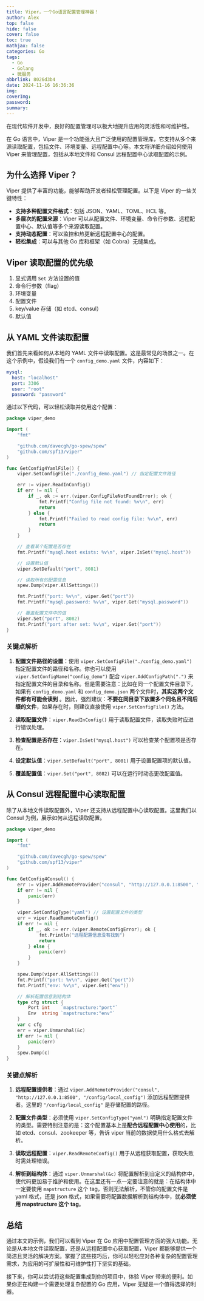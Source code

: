 ```yaml
---
title: Viper，一个Go语言配置管理神器！
author: Alex
top: false
hide: false
cover: false
toc: true
mathjax: false
categories: Go
tags:
  - Go
  - Golang
  - 微服务
abbrlink: 8026d3b4
date: 2024-11-16 16:36:36
img:
coverImg:
password:
summary:
---
```


在现代软件开发中，良好的配置管理可以极大地提升应用的灵活性和可维护性。

在 Go 语言中，Viper 是一个功能强大且广泛使用的配置管理库，它支持从多个来源读取配置，包括文件、环境变量、远程配置中心等。本文将详细介绍如何使用 Viper 来管理配置，包括从本地文件和 Consul 远程配置中心读取配置的示例。

## 为什么选择 Viper？

Viper 提供了丰富的功能，能够帮助开发者轻松管理配置。以下是 Viper 的一些关键特性：

- **支持多种配置文件格式**：包括 JSON、YAML、TOML、HCL 等。
- **多层次的配置来源**：Viper 可以从配置文件、环境变量、命令行参数、远程配置中心、默认值等多个来源读取配置。
- **支持动态配置**：可以监控和热更新远程配置中心的配置。
- **轻松集成**：可以与其他 Go 库和框架（如 Cobra）无缝集成。


## Viper 读取配置的优先级

1. 显式调用 `Set` 方法设置的值
2. 命令行参数（flag）
3. 环境变量
4. 配置文件
5. key/value 存储（如 etcd、consul）
6. 默认值

## 从 YAML 文件读取配置

我们首先来看如何从本地的 YAML 文件中读取配置。这是最常见的场景之一。在这个示例中，假设我们有一个 `config_demo.yaml` 文件，内容如下：

```yaml
mysql:
  host: "localhost"
  port: 3306
  user: "root"
  password: "password"
```

通过以下代码，可以轻松读取并使用这个配置：

```go
package viper_demo

import (
	"fmt"

	"github.com/davecgh/go-spew/spew"
	"github.com/spf13/viper"
)

func GetConfig4YamlFile() {
	viper.SetConfigFile("./config_demo.yaml") // 指定配置文件路径

	err := viper.ReadInConfig()
	if err != nil {
		if _, ok := err.(viper.ConfigFileNotFoundError); ok {
			fmt.Printf("Config file not found: %v\n", err)
			return
		} else {
			fmt.Printf("Failed to read config file: %v\n", err)
			return
		}
	}

	// 查看某个配置是否存在
	fmt.Printf("mysql.host exists: %v\n", viper.IsSet("mysql.host"))

	// 设置默认值
	viper.SetDefault("port", 8081)

	// 读取所有的配置信息
	spew.Dump(viper.AllSettings())

	fmt.Printf("port: %v\n", viper.Get("port"))
	fmt.Printf("mysql.password: %v\n", viper.Get("mysql.password"))

	// 覆盖配置文件中的值
	viper.Set("port", 8082)
	fmt.Printf("port after set: %v\n", viper.Get("port"))
}
```

### 关键点解析

1. **配置文件路径的设置**：使用 `viper.SetConfigFile("./config_demo.yaml")` 指定配置文件的路径和名称。你也可以使用 `viper.SetConfigName("config_demo")` 配合 `viper.AddConfigPath(".")` 来指定配置文件的目录和名称。但是需要注意：比如在同一个配置文件目录下，如果有 `config_demo.yaml` 和 `config_demo.json` 两个文件时，**其实这两个文件都有可能会读到** 。因此，强烈建议：**不要在同目录下放置多个同名且不同后缀的文件**，如果存在时，则建议直接使用 `viper.SetConfigFile()` 方法。

2. **读取配置文件**：`viper.ReadInConfig()` 用于读取配置文件，读取失败时应进行错误处理。

3. **检查配置是否存在**：`viper.IsSet("mysql.host")` 可以检查某个配置项是否存在。

4. **设定默认值**：`viper.SetDefault("port", 8081)` 用于设置配置项的默认值。

5. **覆盖配置值**：`viper.Set("port", 8082)` 可以在运行时动态更改配置值。

## 从 Consul 远程配置中心读取配置

除了从本地文件读取配置外，Viper 还支持从远程配置中心读取配置。这里我们以 Consul 为例，展示如何从远程读取配置。

```go
package viper_demo

import (
	"fmt"

	"github.com/davecgh/go-spew/spew"
	"github.com/spf13/viper"
)

func GetConfig4Consul() {
	err := viper.AddRemoteProvider("consul", "http://127.0.0.1:8500", "/config/local_config")
	if err != nil {
		panic(err)
	}

	viper.SetConfigType("yaml") // 设置配置文件的类型
	err = viper.ReadRemoteConfig()
	if err != nil {
		if _, ok := err.(viper.RemoteConfigError); ok {
			fmt.Println("远程配置信息没有找到")
			return
		} else {
			panic(err)
		}
	}

	spew.Dump(viper.AllSettings())
	fmt.Printf("port: %v\n", viper.Get("port"))
	fmt.Printf("env: %v\n", viper.Get("env"))

	// 解析配置信息到结构体
	type cfg struct {
		Port int    `mapstructure:"port"`
		Env  string `mapstructure:"env"`
	}
	var c cfg
	err = viper.Unmarshal(&c)
	if err != nil {
		panic(err)
	}
	spew.Dump(c)
}
```

### 关键点解析

1. **远程配置提供者**：通过 `viper.AddRemoteProvider("consul", "http://127.0.0.1:8500", "/config/local_config")` 添加远程配置提供者。这里的 `"/config/local_config"` 是存储配置的路径。

2. **配置文件类型**：必须使用 `viper.SetConfigType("yaml")` 明确指定配置文件的类型。需要特别注意的是：这个配置基本上是**配合远程配置中心使用**的，比如 etcd、consul、zookeeper 等，告诉 viper 当前的数据使用什么格式去解析。

3. **读取远程配置**：`viper.ReadRemoteConfig()` 用于从远程获取配置，获取失败时需处理错误。

4. **解析到结构体**：通过 `viper.Unmarshal(&c)` 将配置解析到自定义的结构体中，使代码更加易于维护和使用。在这里还有一点一定要注意的就是：在结构体中一定要使用 `mapstructure` 这个 tag，否则无法解析，不管你的配置文件是 yaml 格式，还是 json 格式，如果需要将配置数据解析到结构体中，就**必须使用 mapstructure 这个 tag**。

## 总结

通过本文的示例，我们可以看到 Viper 在 Go 应用中配置管理方面的强大功能。无论是从本地文件读取配置，还是从远程配置中心获取配置，Viper 都能够提供一个简洁且灵活的解决方案。掌握了这些技巧后，你可以轻松应对各种复杂的配置管理需求，为应用的可扩展性和可维护性打下坚实的基础。

接下来，你可以尝试将这些配置集成到你的项目中，体验 Viper 带来的便利。如果你正在构建一个需要处理复杂配置的 Go 应用，Viper 无疑是一个值得选择的利器。
